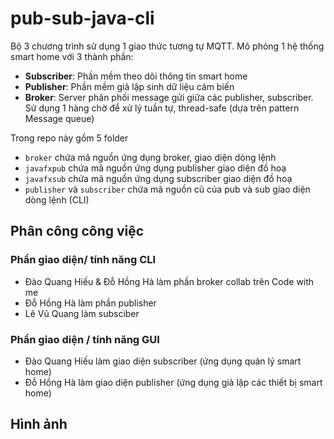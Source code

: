 # pub-sub-java-cli
Bộ 3 chương trình sử dụng 1 giao thức tương tự MQTT. Mô phỏng 1 hệ thống smart home với 3 thành phần:

- **Subscriber**: Phần mềm theo dõi thông tin smart home
- **Publisher**: Phần mềm giả lập sinh dữ liệu cảm biến
- **Broker**: Server phân phối message gửi giữa các publisher, subscriber. Sử dụng 1 hàng chờ để xử lý tuần tự, thread-safe (dựa trên pattern Message queue)

Trong repo này gồm 5 folder
- `broker` chứa mã nguồn ứng dụng broker, giao diện dòng lệnh
- `javafxpub` chứa mã nguồn ứng dụng publisher giao diện đồ hoạ
- `javafxsub` chứa mã nguồn ứng dụng subscriber giao diện đồ hoạ
- `publisher` và `subscriber` chứa mã nguồn cũ của pub và sub giao diện dòng lệnh (CLI)

## Phân công công việc
### Phần giao diện/ tính năng CLI
- Đào Quang Hiếu & Đỗ Hồng Hà làm phần broker collab trên Code with me
- Đỗ Hồng Hà làm phần publisher
- Lê Vũ Quang làm subsciber

### Phần giao diện / tính năng GUI
- Đào Quang Hiếu làm giao diện subscriber (ứng dụng quản lý smart home)
- Đỗ Hồng Hà làm giao diện publisher (ứng dụng giả lập các thiết bị smart home)

## Hình ảnh
